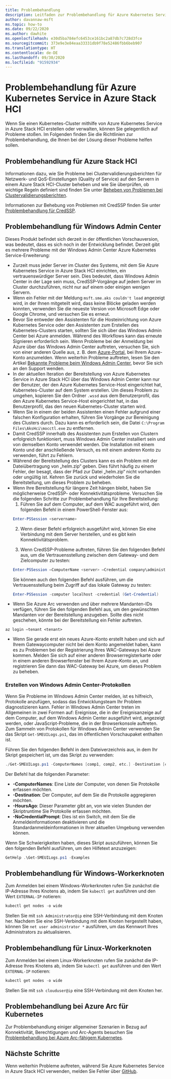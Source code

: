 ```yaml
---
title: Problembehandlung
description: Leitfaden zur Problembehandlung für Azure Kubernetes Service in Azure Stack HCI
author: davannaw-msft
ms.topic: how-to
ms.date: 09/22/2020
ms.author: dawhite
ms.openlocfilehash: e30d5ba784efc6453ce161bc2a87db7c728d3fce
ms.sourcegitcommit: 373e9e3e84eaa33331db9f78e52486fbb6beb907
ms.translationtype: HT
ms.contentlocale: de-DE
ms.lasthandoff: 09/30/2020
ms.locfileid: "91592934"
---
```

# <a name="troubleshooting-azure-kubernetes-service-on-azure-stack-hci"></a>Problembehandlung für Azure Kubernetes Service in Azure Stack HCI

Wenn Sie einen Kubernetes-Cluster mithilfe von Azure Kubernetes Service in Azure Stack HCI erstellen oder verwalten, können Sie gelegentlich auf Probleme stoßen. Im Folgenden finden Sie die Richtlinien zur Problembehandlung, die Ihnen bei der Lösung dieser Probleme helfen sollen. 

## <a name="troubleshooting-azure-stack-hci"></a>Problembehandlung für Azure Stack HCI
Informationen dazu, wie Sie Probleme bei Clustervalidierungsberichten für Netzwerk- und QoS-Einstellungen (Quality of Service) auf den Servern in einem Azure Stack HCI-Cluster beheben und wie Sie überprüfen, ob wichtige Regeln definiert sind finden Sie unter [Beheben von Problemen bei Clustervalidierungsberichten](/azure-stack/hci/manage/validate-qos).

Informationen zur Behebung von Problemen mit CredSSP finden Sie unter [Problembehandlung für CredSSP](/azure-stack/hci/manage/troubleshoot-credssp).

## <a name="troubleshooting-windows-admin-center"></a>Problembehandlung für Windows Admin Center
Dieses Produkt befindet sich derzeit in der öffentlichen Vorschauversion, was bedeutet, dass es sich noch in der Entwicklung befindet. Derzeit gibt es mehrere Probleme mit der Windows Admin Center Azure Kubernetes Service-Erweiterung: 
* Zurzeit muss jeder Server im Cluster des Systems, mit dem Sie Azure Kubernetes Service in Azure Stack HCI einrichten, ein vertrauenswürdiger Server sein. Dies bedeutet, dass Windows Admin Center in der Lage sein muss, CredSSP-Vorgänge auf jedem Server im Cluster durchzuführen, nicht nur auf einem oder einigen wenigen Servern. 
* Wenn ein Fehler mit der Meldung `msft.sme.aks couldn't load` angezeigt wird, in der Ihnen mitgeteilt wird, dass keine Blöcke geladen werden konnten, verwenden Sie die neueste Version von Microsoft Edge oder Google Chrome, und versuchen Sie es erneut.
* Bevor Sie entweder den Assistenten für die Hosteinrichtung von Azure Kubernetes Service oder den Assistenten zum Erstellen des Kubernetes-Clusters starten, sollten Sie sich über das Windows Admin Center bei Azure anmelden. Während des Workflows kann das erneute Signieren erforderlich sein. Wenn Probleme bei der Anmeldung bei Azure über das Windows Admin Center auftreten, versuchen Sie, sich von einer anderen Quelle aus, z. B. dem [Azure-Portal](https://portal.azure.com/), bei Ihrem Azure-Konto anzumelden. Wenn weiterhin Probleme auftreten, lesen Sie den Artikel [Bekannte Probleme beim Windows Admin Center](/windows-server/manage/windows-admin-center/support/known-issues), bevor Sie sich an den Support wenden.
* In der aktuellen Iteration der Bereitstellung von Azure Kubernetes Service in Azure Stack HCI über das Windows Admin Center kann nur der Benutzer, der den Azure Kubernetes Service-Host eingerichtet hat, Kubernetes-Cluster auf dem System erstellen. Um dieses Problem zu umgehen, kopieren Sie den Ordner `.wssd` aus dem Benutzerprofil, das den Azure Kubernetes Service-Host eingerichtet hat, in das Benutzerprofil, das den neuen Kubernetes-Cluster starten wird.
* Wenn Sie in einem der beiden Assistenten einen Fehler aufgrund einer falschen Konfiguration erhalten, führen Sie Vorgänge zur Bereinigung des Clusters durch. Dazu kann es erforderlich sein, die Datei `C:\Program Files\AksHci\mocctl.exe` zu entfernen.
* Damit CredSSP innerhalb des Assistenten zum Erstellen von Clustern erfolgreich funktioniert, muss Windows Admin Center installiert sein und von demselben Konto verwendet werden. Die Installation mit einem Konto und der anschließende Versuch, es mit einem anderen Konto zu verwenden, führt zu Fehlern.
* Während der Bereitstellung des Clusters kann es ein Problem mit der Dateiübertragung von „helm.zip“ geben. Dies führt häufig zu einem Fehler, der besagt, dass der Pfad zur Datei „helm.zip“ nicht vorhanden oder ungültig ist. Kehren Sie zurück und wiederholen Sie die Bereitstellung, um dieses Problem zu beheben.
* Wenn Ihre Bereitstellung für längere Zeit hängen bleibt, haben Sie möglicherweise CredSSP- oder Konnektivitätsprobleme. Versuchen Sie die folgenden Schritte zur Problembehandlung für Ihre Bereitstellung: 
    1.  Führen Sie auf dem Computer, auf dem WAC ausgeführt wird, den folgenden Befehl in einem PowerShell-Fenster aus: 
    ```PowerShell
    Enter-PSSession <servername>
    ```
    2.  Wenn dieser Befehl erfolgreich ausgeführt wird, können Sie eine Verbindung mit dem Server herstellen, und es gibt kein Konnektivitätsproblem.
    
    3.  Wenn CredSSP-Probleme auftreten, führen Sie den folgenden Befehl aus, um die Vertrauensstellung zwischen dem Gateway- und dem Zielcomputer zu testen: 
    ```PowerShell
    Enter-PSSession –ComputerName <server> –Credential company\administrator –Authentication CredSSP
    ``` 
    Sie können auch den folgenden Befehl ausführen, um die Vertrauensstellung beim Zugriff auf das lokale Gateway zu testen: 
    ```PowerShell
    Enter-PSSession -computer localhost -credential (Get-Credential)
    ``` 
* Wenn Sie Azure Arc verwenden und über mehrere Mandanten-IDs verfügen, führen Sie den folgenden Befehl aus, um den gewünschten Mandanten vor der Bereitstellung anzugeben. Sollte dies nicht geschehen, könnte bei der Bereitstellung ein Fehler auftreten.

```Azure CLI
az login –tenant <tenant>
```
* Wenn Sie gerade erst ein neues Azure-Konto erstellt haben und sich auf Ihrem Gatewaycomputer nicht bei dem Konto angemeldet haben, kann es zu Problemen bei der Registrierung Ihres WAC-Gateways bei Azure kommen. Melden Sie sich auf einer anderen Browserregisterkarte oder in einem anderen Browserfenster bei Ihrem Azure-Konto an, und registrieren Sie dann das WAC-Gateway bei Azure, um dieses Problem zu beheben.

### <a name="creating-windows-admin-center-logs"></a>Erstellen von Windows Admin Center-Protokollen
Wenn Sie Probleme im Windows Admin Center melden, ist es hilfreich, Protokolle anzufügen, sodass das Entwicklungsteam Ihr Problem diagnostizieren kann. Fehler in Windows Admin Center treten im Allgemeinen in zwei Formen auf: Ereignisse, die in der Ereignisanzeige auf dem Computer, auf dem Windows Admin Center ausgeführt wird, angezeigt werden, oder JavaScript-Probleme, die in der Browserkonsole auftreten. Zum Sammeln von Protokollen für Windows Admin Center verwenden Sie das Skript `Get-SMEUILogs.ps1`, das im öffentlichen Vorschaupaket enthalten ist. 
 
Führen Sie den folgenden Befehl in dem Dateiverzeichnis aus, in dem Ihr Skript gespeichert ist, um das Skript zu verwenden: 
 
```PowerShell
./Get-SMEUILogs.ps1 -ComputerNames [comp1, comp2, etc.] -Destination [comp3] -HoursAgo [48] -NoCredentialPrompt
```
 
Der Befehl hat die folgenden Parameter:
 
* **-ComputerNames**: Eine Liste der Computer, von denen Sie Protokolle erfassen möchten.
* **-Destination**: Der Computer, auf dem Sie die Protokolle aggregieren möchten.
* **-HoursAgo**: Dieser Parameter gibt an, von wie vielen Stunden der Skriptruntime Sie Protokolle erfassen möchten.
* **-NoCredentialPrompt**: Dies ist ein Switch, mit dem Sie die Anmeldeinformationen deaktivieren und die Standardanmeldeinformationen in Ihrer aktuellen Umgebung verwenden können.
 
Wenn Sie Schwierigkeiten haben, dieses Skript auszuführen, können Sie den folgenden Befehl ausführen, um den Hilfetext anzuzeigen: 
 
```PowerShell
GetHelp .\Get-SMEUILogs.ps1 -Examples
```

## <a name="troubleshooting-windows-worker-nodes"></a>Problembehandlung für Windows-Workerknoten 
Zum Anmelden bei einem Windows-Workerknoten rufen Sie zunächst die IP-Adresse Ihres Knotens ab, indem Sie `kubectl get` ausführen und den Wert `EXTERNAL-IP` notieren:

```PowerShell
kubectl get nodes -o wide
``` 
Stellen Sie mit `ssh Administrator@ip` eine SSH-Verbindung mit dem Knoten her. Nachdem Sie eine SSH-Verbindung mit dem Knoten hergestellt haben, können Sie `net user administrator *` ausführen, um das Kennwort Ihres Administrators zu aktualisieren. 

## <a name="troubleshooting-linux-worker-nodes"></a>Problembehandlung für Linux-Workerknoten 
Zum Anmelden bei einem Linux-Workerknoten rufen Sie zunächst die IP-Adresse Ihres Knotens ab, indem Sie `kubectl get` ausführen und den Wert `EXTERNAL-IP` notieren:

```PowerShell
kubectl get nodes -o wide
``` 
Stellen Sie mit `ssh clouduser@ip` eine SSH-Verbindung mit dem Knoten her. 

## <a name="troubleshooting-azure-arc-for-kubernetes"></a>Problembehandlung bei Azure Arc für Kubernetes
Zur Problembehandlung einiger allgemeiner Szenarien in Bezug auf Konnektivität, Berechtigungen und Arc-Agents besuchen Sie [Problembehandlung bei Azure Arc-fähigem Kubernetes](/azure/azure-arc/kubernetes/troubleshooting).

## <a name="next-steps"></a>Nächste Schritte
Wenn weiterhin Probleme auftreten, während Sie Azure Kubernetes Service in Azure Stack HCI verwenden, melden Sie Fehler über [GitHub](https://aka.ms/aks-hci-issues).  
